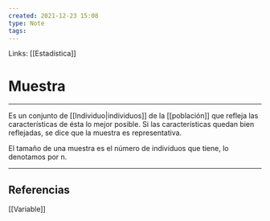 ```yaml
---
created: 2021-12-23 15:08
type: Note
tags:
---
```


Links: [[Estadística]]

# Muestra
---

Es un conjunto de [[Individuo|individuos]] de la [[población]] que refleja las características de ésta lo mejor posible. Si las características quedan bien reflejadas, se dice que la muestra es representativa.

El tamaño de una muestra es el número de individuos que tiene, lo denotamos por n.

---

## Referencias
[[Variable]]